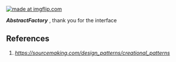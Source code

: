 <a href="https://imgflip.com/i/1kz0v7"><img src="https://i.imgflip.com/1kz0v7.jpg" title="made at imgflip.com"/></a>

***AbstractFactory*** , thank you for the interface


## References
1. _https://sourcemaking.com/design_patterns/creational_patterns_
